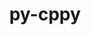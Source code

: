 ---
title: "py-cppy"
layout: cache
categories: [package, develop-2024-06-16]
meta: {"versions": ["1.2.1"], "compilers": ["apple-clang@=15.0.0", "gcc@=11.1.0", "gcc@=11.4.0", "gcc@=7.5.0", "gcc@=9.4.0", "oneapi@=2024.0.0"], "oss": ["ubuntu18.04", "ubuntu20.04", "ubuntu22.04", "ventura"], "platforms": ["darwin", "linux"], "targets": ["aarch64", "neoverse_v1", "neoverse_v2", "ppc64le", "x86_64_v3"], "stacks": ["data-vis-sdk", "e4s", "e4s-neoverse-v2", "e4s-neoverse_v1", "e4s-oneapi", "e4s-power", "e4s-rocm-external", "ml-darwin-aarch64-mps", "ml-linux-x86_64-cpu", "ml-linux-x86_64-cuda", "radiuss", "root"], "num_specs": 15, "num_specs_by_stack": {"root": 15, "data-vis-sdk": 2, "e4s": 3, "e4s-neoverse_v1": 2, "e4s-power": 2, "ml-darwin-aarch64-mps": 1, "radiuss": 1, "e4s-oneapi": 2, "e4s-rocm-external": 1, "ml-linux-x86_64-cpu": 1, "ml-linux-x86_64-cuda": 1, "e4s-neoverse-v2": 1}}
spec_details: [{"hash": "ve6dxu37tgxnxe3wmoywih2ny2ckj4yq", "compiler": "gcc@=11.1.0", "versions": ["1.2.1"], "os": "ubuntu20.04", "platform": "linux", "target": "x86_64_v3", "variants": ["build_system=python_pip"], "stacks": ["root", "data-vis-sdk"], "size": "-", "tarball": "https://binaries.spack.io/releases/develop-2024-06-16/build_cache/linux-ubuntu20.04-x86_64_v3/gcc-11.1.0/py-cppy-1.2.1/linux-ubuntu20.04-x86_64_v3-gcc-11.1.0-py-cppy-1.2.1-ve6dxu37tgxnxe3wmoywih2ny2ckj4yq.spack"}, {"hash": "ibqcvhbjn4tuu35enfzufyiammzddojr", "compiler": "gcc@=11.4.0", "versions": ["1.2.1"], "os": "ubuntu22.04", "platform": "linux", "target": "x86_64_v3", "variants": ["build_system=python_pip"], "stacks": ["root", "e4s"], "size": "-", "tarball": "https://binaries.spack.io/releases/develop-2024-06-16/build_cache/linux-ubuntu22.04-x86_64_v3/gcc-11.4.0/py-cppy-1.2.1/linux-ubuntu22.04-x86_64_v3-gcc-11.4.0-py-cppy-1.2.1-ibqcvhbjn4tuu35enfzufyiammzddojr.spack"}, {"hash": "3lkj3ushfcpsnnw5z37psk3va2f5cbr4", "compiler": "gcc@=11.4.0", "versions": ["1.2.1"], "os": "ubuntu22.04", "platform": "linux", "target": "neoverse_v1", "variants": ["build_system=python_pip"], "stacks": ["root", "e4s-neoverse_v1"], "size": "-", "tarball": "https://binaries.spack.io/releases/develop-2024-06-16/build_cache/linux-ubuntu22.04-neoverse_v1/gcc-11.4.0/py-cppy-1.2.1/linux-ubuntu22.04-neoverse_v1-gcc-11.4.0-py-cppy-1.2.1-3lkj3ushfcpsnnw5z37psk3va2f5cbr4.spack"}, {"hash": "xyqnfapwxtiy3xrfqp552axgkk23ujg7", "compiler": "gcc@=11.4.0", "versions": ["1.2.1"], "os": "ubuntu22.04", "platform": "linux", "target": "x86_64_v3", "variants": ["build_system=python_pip"], "stacks": ["root", "e4s"], "size": "-", "tarball": "https://binaries.spack.io/releases/develop-2024-06-16/build_cache/linux-ubuntu22.04-x86_64_v3/gcc-11.4.0/py-cppy-1.2.1/linux-ubuntu22.04-x86_64_v3-gcc-11.4.0-py-cppy-1.2.1-xyqnfapwxtiy3xrfqp552axgkk23ujg7.spack"}, {"hash": "szjsnh5hvnkatnn6z5y2m2jae5x4lryu", "compiler": "gcc@=9.4.0", "versions": ["1.2.1"], "os": "ubuntu20.04", "platform": "linux", "target": "ppc64le", "variants": ["build_system=python_pip"], "stacks": ["root", "e4s-power"], "size": "-", "tarball": "https://binaries.spack.io/releases/develop-2024-06-16/build_cache/linux-ubuntu20.04-ppc64le/gcc-9.4.0/py-cppy-1.2.1/linux-ubuntu20.04-ppc64le-gcc-9.4.0-py-cppy-1.2.1-szjsnh5hvnkatnn6z5y2m2jae5x4lryu.spack"}, {"hash": "rvgunfa5uedmdawg5d4ci2czpngd7qp7", "compiler": "apple-clang@=15.0.0", "versions": ["1.2.1"], "os": "ventura", "platform": "darwin", "target": "aarch64", "variants": ["build_system=python_pip"], "stacks": ["root", "ml-darwin-aarch64-mps"], "size": "-", "tarball": "https://binaries.spack.io/releases/develop-2024-06-16/build_cache/darwin-ventura-aarch64/apple-clang-15.0.0/py-cppy-1.2.1/darwin-ventura-aarch64-apple-clang-15.0.0-py-cppy-1.2.1-rvgunfa5uedmdawg5d4ci2czpngd7qp7.spack"}, {"hash": "yae6k2hdskj6r6dbo22vds3ydcnknrcw", "compiler": "gcc@=11.1.0", "versions": ["1.2.1"], "os": "ubuntu20.04", "platform": "linux", "target": "x86_64_v3", "variants": ["build_system=python_pip"], "stacks": ["root", "data-vis-sdk"], "size": "-", "tarball": "https://binaries.spack.io/releases/develop-2024-06-16/build_cache/linux-ubuntu20.04-x86_64_v3/gcc-11.1.0/py-cppy-1.2.1/linux-ubuntu20.04-x86_64_v3-gcc-11.1.0-py-cppy-1.2.1-yae6k2hdskj6r6dbo22vds3ydcnknrcw.spack"}, {"hash": "ednfs7cmriixyfwtp7l5yhdqzxq47nwq", "compiler": "gcc@=7.5.0", "versions": ["1.2.1"], "os": "ubuntu18.04", "platform": "linux", "target": "x86_64_v3", "variants": ["build_system=python_pip"], "stacks": ["root", "radiuss"], "size": "-", "tarball": "https://binaries.spack.io/releases/develop-2024-06-16/build_cache/linux-ubuntu18.04-x86_64_v3/gcc-7.5.0/py-cppy-1.2.1/linux-ubuntu18.04-x86_64_v3-gcc-7.5.0-py-cppy-1.2.1-ednfs7cmriixyfwtp7l5yhdqzxq47nwq.spack"}, {"hash": "4p3aua5ji6nsbdzm64nthaw4wrzz7awo", "compiler": "gcc@=11.4.0", "versions": ["1.2.1"], "os": "ubuntu22.04", "platform": "linux", "target": "x86_64_v3", "variants": ["build_system=python_pip"], "stacks": ["root", "e4s"], "size": "-", "tarball": "https://binaries.spack.io/releases/develop-2024-06-16/build_cache/linux-ubuntu22.04-x86_64_v3/gcc-11.4.0/py-cppy-1.2.1/linux-ubuntu22.04-x86_64_v3-gcc-11.4.0-py-cppy-1.2.1-4p3aua5ji6nsbdzm64nthaw4wrzz7awo.spack"}, {"hash": "jbu3hjnfq2sq5tgarosjgqcza4dhtx46", "compiler": "oneapi@=2024.0.0", "versions": ["1.2.1"], "os": "ubuntu22.04", "platform": "linux", "target": "x86_64_v3", "variants": ["build_system=python_pip"], "stacks": ["root", "e4s-oneapi"], "size": "-", "tarball": "https://binaries.spack.io/releases/develop-2024-06-16/build_cache/linux-ubuntu22.04-x86_64_v3/oneapi-2024.0.0/py-cppy-1.2.1/linux-ubuntu22.04-x86_64_v3-oneapi-2024.0.0-py-cppy-1.2.1-jbu3hjnfq2sq5tgarosjgqcza4dhtx46.spack"}, {"hash": "ml6sgsdosnvqx23cqcxgvnwkngjansry", "compiler": "gcc@=9.4.0", "versions": ["1.2.1"], "os": "ubuntu20.04", "platform": "linux", "target": "ppc64le", "variants": ["build_system=python_pip"], "stacks": ["root", "e4s-power"], "size": "-", "tarball": "https://binaries.spack.io/releases/develop-2024-06-16/build_cache/linux-ubuntu20.04-ppc64le/gcc-9.4.0/py-cppy-1.2.1/linux-ubuntu20.04-ppc64le-gcc-9.4.0-py-cppy-1.2.1-ml6sgsdosnvqx23cqcxgvnwkngjansry.spack"}, {"hash": "k77g6wk76qj3f6ua3qvqrjqbdn4xjr3l", "compiler": "gcc@=11.4.0", "versions": ["1.2.1"], "os": "ubuntu22.04", "platform": "linux", "target": "x86_64_v3", "variants": ["build_system=python_pip"], "stacks": ["e4s-rocm-external", "root", "ml-linux-x86_64-cpu", "ml-linux-x86_64-cuda"], "size": "-", "tarball": "https://binaries.spack.io/releases/develop-2024-06-16/build_cache/linux-ubuntu22.04-x86_64_v3/gcc-11.4.0/py-cppy-1.2.1/linux-ubuntu22.04-x86_64_v3-gcc-11.4.0-py-cppy-1.2.1-k77g6wk76qj3f6ua3qvqrjqbdn4xjr3l.spack"}, {"hash": "y43uuztzt6chwm3zmvwqv56cqdl7bjux", "compiler": "gcc@=11.4.0", "versions": ["1.2.1"], "os": "ubuntu22.04", "platform": "linux", "target": "neoverse_v1", "variants": ["build_system=python_pip"], "stacks": ["root", "e4s-neoverse_v1"], "size": "-", "tarball": "https://binaries.spack.io/releases/develop-2024-06-16/build_cache/linux-ubuntu22.04-neoverse_v1/gcc-11.4.0/py-cppy-1.2.1/linux-ubuntu22.04-neoverse_v1-gcc-11.4.0-py-cppy-1.2.1-y43uuztzt6chwm3zmvwqv56cqdl7bjux.spack"}, {"hash": "23pxcj7n2auriudr36w3ariow5pwfode", "compiler": "oneapi@=2024.0.0", "versions": ["1.2.1"], "os": "ubuntu22.04", "platform": "linux", "target": "x86_64_v3", "variants": ["build_system=python_pip"], "stacks": ["root", "e4s-oneapi"], "size": "-", "tarball": "https://binaries.spack.io/releases/develop-2024-06-16/build_cache/linux-ubuntu22.04-x86_64_v3/oneapi-2024.0.0/py-cppy-1.2.1/linux-ubuntu22.04-x86_64_v3-oneapi-2024.0.0-py-cppy-1.2.1-23pxcj7n2auriudr36w3ariow5pwfode.spack"}, {"hash": "f7pmibpgnfuolmawqaw36j37jyvi26we", "compiler": "gcc@=11.4.0", "versions": ["1.2.1"], "os": "ubuntu22.04", "platform": "linux", "target": "neoverse_v2", "variants": ["build_system=python_pip"], "stacks": ["root", "e4s-neoverse-v2"], "size": "-", "tarball": "https://binaries.spack.io/releases/develop-2024-06-16/build_cache/linux-ubuntu22.04-neoverse_v2/gcc-11.4.0/py-cppy-1.2.1/linux-ubuntu22.04-neoverse_v2-gcc-11.4.0-py-cppy-1.2.1-f7pmibpgnfuolmawqaw36j37jyvi26we.spack"}]
---
